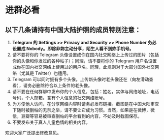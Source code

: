 # 进群必看
## 以下几条请持有中国大陆护照的成员特别注意：
1.	**Telegram 的 Settings >> Privacy and Security >> Phone Number 务必设置成 Nobody。即除非妳主动分享，陌生人看不到妳手机号。**
2.	请不要将你的 Telegram 头像设置成你在国内社交网络上上传过的图片（包括你的头像和你发过的各种帖子）；同理，请不要将你的 Telegram 用户名设置成你在国内社交网络上使用过的用户名。同理，此规则对于大部分国外社交网络（尤其是 Twitter）也适用。
3.	Telegram 可以同时拥有多个头像，上传新头像时老头像还在（向左滑动查看），请务必删除符合以上条件的老头像。
4.	请不要在任何群聊中发布你的个人信息，包括：姓名，实体与网络地址，电话号码，个人邮箱，含有个人信息的社交网络账号。
5.	为方便他人访问，在分享网络内容时请务必发布链接。截图是在中国大陆审查下随时被删帖的无奈之举，请不要让它成为习惯。当然，如果是在微博，微信，豆瓣等容易被审查删帖的平台看到的内容，不妨及时截图保存。
6.	不要发布关于真人儿童色情的相关内容。

欢迎大家广泛提出修改意见。
